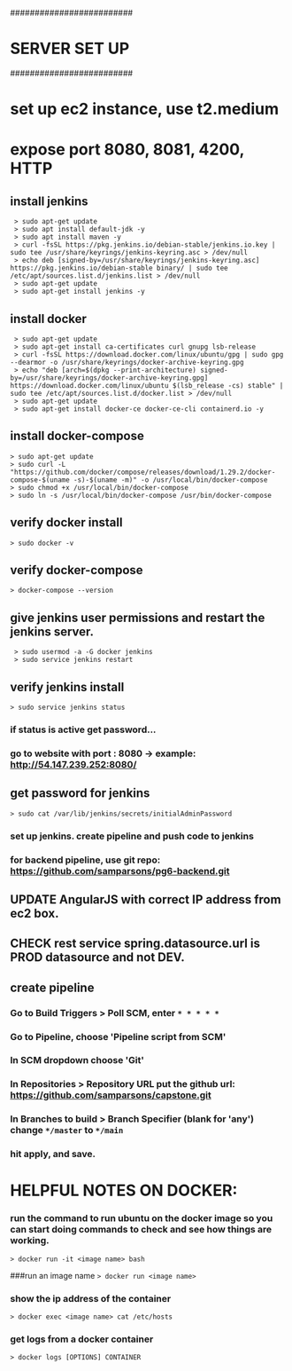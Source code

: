 #########################
# SERVER SET UP 
#########################
# set up ec2 instance, use t2.medium
# expose port 8080, 8081, 4200, HTTP

## install jenkins
```
 > sudo apt-get update
 > sudo apt install default-jdk -y
 > sudo apt install maven -y
 > curl -fsSL https://pkg.jenkins.io/debian-stable/jenkins.io.key | sudo tee /usr/share/keyrings/jenkins-keyring.asc > /dev/null
 > echo deb [signed-by=/usr/share/keyrings/jenkins-keyring.asc] https://pkg.jenkins.io/debian-stable binary/ | sudo tee /etc/apt/sources.list.d/jenkins.list > /dev/null
 > sudo apt-get update
 > sudo apt-get install jenkins -y
 ```
 
## install docker 
```
 > sudo apt-get update
 > sudo apt-get install ca-certificates curl gnupg lsb-release
 > curl -fsSL https://download.docker.com/linux/ubuntu/gpg | sudo gpg --dearmor -o /usr/share/keyrings/docker-archive-keyring.gpg
 > echo "deb [arch=$(dpkg --print-architecture) signed-by=/usr/share/keyrings/docker-archive-keyring.gpg] https://download.docker.com/linux/ubuntu $(lsb_release -cs) stable" | sudo tee /etc/apt/sources.list.d/docker.list > /dev/null
 > sudo apt-get update
 > sudo apt-get install docker-ce docker-ce-cli containerd.io -y
```
## install docker-compose 
```
> sudo apt-get update
> sudo curl -L "https://github.com/docker/compose/releases/download/1.29.2/docker-compose-$(uname -s)-$(uname -m)" -o /usr/local/bin/docker-compose
> sudo chmod +x /usr/local/bin/docker-compose
> sudo ln -s /usr/local/bin/docker-compose /usr/bin/docker-compose
```

## verify docker install 

 `> sudo docker -v`

## verify docker-compose 

`> docker-compose --version`

## give jenkins user permissions and restart the jenkins server. 
```
 > sudo usermod -a -G docker jenkins
 > sudo service jenkins restart
```
## verify jenkins install
 `> sudo service jenkins status`

### if status is active get password...
### go to website with port : 8080 -> example: http://54.147.239.252:8080/
## get password for jenkins
 `> sudo cat /var/lib/jenkins/secrets/initialAdminPassword`
### set up jenkins. create pipeline and push code to jenkins
### for backend pipeline, use git repo: https://github.com/samparsons/pg6-backend.git

## UPDATE AngularJS with correct IP address from ec2 box.
## CHECK rest service spring.datasource.url is PROD datasource and not DEV.

## create pipeline
### Go to Build Triggers > Poll SCM, enter `* * * * *`
### Go to Pipeline, choose 'Pipeline script from SCM'
### In SCM dropdown choose 'Git'
### In Repositories > Repository URL put the github url:  https://github.com/samparsons/capstone.git
### In Branches to build > Branch Specifier (blank for 'any') change `*/master` to `*/main`
### hit apply, and save.





# HELPFUL NOTES ON DOCKER:
### run the command to run ubuntu on the docker image so you can start doing commands to check and see how things are working. 
`> docker run -it <image name> bash` 

###run an image name 
`> docker run <image name>` 

### show the ip address of the container 
`> docker exec <image name> cat /etc/hosts`

### get logs from a docker container 
`> docker logs [OPTIONS] CONTAINER`